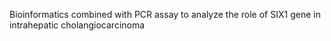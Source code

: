 Bioinformatics combined with PCR assay to analyze the role of SIX1 gene in intrahepatic cholangiocarcinoma
